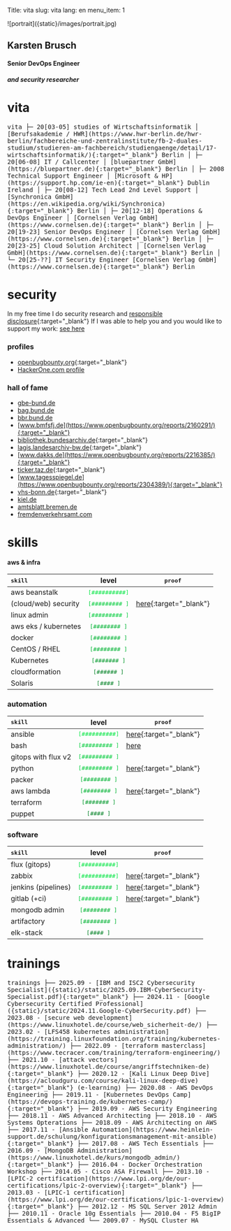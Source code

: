 Title: vita
slug: vita
lang: en
menu_item: 1

<p class='portrait' markdown="1">![portrait]({static}/images/portrait.jpg)</p>

## Karsten Brusch

#### Senior DevOps Engineer     
##### and security researcher

# vita

<samp>
vita
├─ 20[03-05]  studies of Wirtschaftsinformatik
│             [Berufsakademie / HWR](https://www.hwr-berlin.de/hwr-berlin/fachbereiche-und-zentralinstitute/fb-2-duales-studium/studieren-am-fachbereich/studiengaenge/detail/17-wirtschaftsinformatik/){:target="_blank"} Berlin
│
├─ 20[06-08]  IT / Callcenter
│             [bluepartner GmbH](https://bluepartner.de){:target="_blank"} Berlin
│
├─ 2008       Technical Support Engineer
│             [Microsoft & HP](https://support.hp.com/ie-en){:target="_blank"} Dublin Ireland
│
├─ 20[08-12]  Tech Lead 2nd Level Support
│             [Synchronica GmbH](https://en.wikipedia.org/wiki/Synchronica){:target="_blank"} Berlin
│
├─ 20[12-18]  Operations & DevOps Engineer
│             [Cornelsen Verlag GmbH](https://www.cornelsen.de){:target="_blank"} Berlin
│
├─ 20[19-23]  Senior DevOps Engineer
│             [Cornelsen Verlag GmbH](https://www.cornelsen.de){:target="_blank"} Berlin
│
├─ 20[23-25]  Cloud Solution Architect
│             [Cornelsen Verlag GmbH](https://www.cornelsen.de){:target="_blank"} Berlin
│
└─ 20[25-??]  IT Security Engineer
              [Cornelsen Verlag GmbH](https://www.cornelsen.de){:target="_blank"} Berlin
</samp>

# security

In my free time I do security research and [responsible disclosure](https://media.ccc.de/v/rc3-2021-xhain-278-deine-software-die-si){:target="_blank"} 
If I was able to help you and you would like to support my work: [see here](https://k11h.de/blog/bug-bounty.html)

### profiles

* [openbugbounty.org](https://www.openbugbounty.org/researchers/KarstenBerlin/#tabs-11){:target="_blank"}
* [HackerOne.com profile](https://hackerone.com/k11h)

### hall of fame

* [gbe-bund.de](https://www.openbugbounty.org/reports/2343600/)
* [bag.bund.de](https://www.openbugbounty.org/reports/2343598/)
* [bbr.bund.de](https://www.openbugbounty.org/reports/2341841/)
* [www.bmfsfj.de](https://www.openbugbounty.org/reports/2160291/){:target="_blank"}
* [bibliothek.bundesarchiv.de](https://www.openbugbounty.org/reports/2337959/){:target="_blank"}
* [lagis.landesarchiv-bw.de](https://www.openbugbounty.org/reports/2228691/){:target="_blank"}
* [www.dakks.de](https://www.openbugbounty.org/reports/2216385/){:target="_blank"}
* [ticker.taz.de](https://www.openbugbounty.org/reports/2304217/){:target="_blank"}
* [www.tagesspiegel.de](https://www.openbugbounty.org/reports/2304389/){:target="_blank"}
* [vhs-bonn.de](https://www.openbugbounty.org/reports/2216409/){:target="_blank"}
* [kiel.de](https://www.openbugbounty.org/reports/2357795/)
* [amtsblatt.bremen.de](https://www.openbugbounty.org/reports/2305680/)
* [fremdenverkehrsamt.com](https://www.openbugbounty.org/reports/2203713/)


# skills

#### aws & infra

|<samp>skill                </samp>| level                                                | <samp>proof</samp> |
| :------------------ | :----------------------------------------------------------: | --- |
| aws beanstalk       | <span style="color:#00e641"><samp>[##########]</samp></span> |
| (cloud/web) security| <span style="color:#00cc3a"><samp>[######### ]</samp></span> | [here](https://github.com/k11h-de/zap-jenkins){:target="_blank"}
| linux admin         | <span style="color:#00cc3a"><samp>[######### ]</samp></span> |
| aws eks / kubernetes| <span style="color:#00b333"><samp>[########  ]</samp></span> |
| docker              | <span style="color:#00b333"><samp>[########  ]</samp></span> |
| CentOS / RHEL       | <span style="color:#00b333"><samp>[########  ]</samp></span> |
| Kubernetes          | <span style="color:#00992b"><samp>[#######   ]</samp></span> |
| cloudformation      | <span style="color:#008024"><samp>[######    ]</samp></span> |
| Solaris             | <span style="color:#008024"><samp>[####      ]</samp></span> |

### automation

|<samp>skill                </samp>| level                                                | <samp>proof</samp> |
| :------------------ | :----------------------------------------------------------: | --- |
| ansible             | <span style="color:#00e641"><samp>[##########]</samp></span> | [here](https://github.com/k11h-de/zabbix-http-ansible){:target="_blank"}
| bash                | <span style="color:#00cc3a"><samp>[######### ]</samp></span> | [here](https://k11h.de/blog/ansible-in-docker.html)
| gitops with flux v2 | <span style="color:#00cc3a"><samp>[######### ]</samp></span> |
| python              | <span style="color:#00cc3a"><samp>[######### ]</samp></span> | [here](https://github.com/k11h-de/jinja2-templating){:target="_blank"}
| packer              | <span style="color:#00b333"><samp>[########  ]</samp></span> | 
| aws lambda          | <span style="color:#00b333"><samp>[########  ]</samp></span> | [here](https://github.com/k11h-de/aws-lambda){:target="_blank"}
| terraform           | <span style="color:#00992b"><samp>[#######   ]</samp></span> |
| puppet              | <span style="color:#008024"><samp>[####      ]</samp></span> |

### software 

|<samp>skill                </samp>| level                                                | <samp>proof</samp> |
| :------------------ | :----------------------------------------------------------: | --- |
| flux (gitops)       | <span style="color:#00e641"><samp>[##########]</samp></span> | 
| zabbix              | <span style="color:#00e641"><samp>[##########]</samp></span> | [here](https://github.com/k11h-de/zabbix-http-ansible){:target="_blank"}
| jenkins (pipelines) | <span style="color:#00cc3a"><samp>[######### ]</samp></span> | [here](https://github.com/k11h-de/zap-jenkins){:target="_blank"}
| gitlab (+ci)        | <span style="color:#00cc3a"><samp>[######### ]</samp></span> | [here](https://github.com/k11h-de/zabbix-http-ansible){:target="_blank"}
| mongodb admin       | <span style="color:#00b333"><samp>[########  ]</samp></span> |
| artifactory         | <span style="color:#00b333"><samp>[########  ]</samp></span> |
| elk-stack           | <span style="color:#008024"><samp>[####      ]</samp></span> |

<!---
<span style="color:#00e641"><samp>[##########]</samp></span>
<span style="color:#00cc3a"><samp>[######### ]</samp></span>
<span style="color:#00b333"><samp>[########  ]</samp></span>
<span style="color:#00992b"><samp>[#######   ]</samp></span>
<span style="color:#008024"><samp>[######    ]</samp></span>
-->

# trainings

<samp>
trainings
├── 2025.09 - [IBM and ISC2 Cybersecurity Specialist]({static}/static/2025.09.IBM-CyberSecurity-Specialist.pdf){:target="_blank"}
├── 2024.11 - [Google Cybersecurity Certified Professional]({static}/static/2024.11.Google-CyberSecurity.pdf)
├── 2023.08 - [secure web development](https://www.linuxhotel.de/course/web_sicherheit-de/)
├── 2023.02 - [LFS458 kubernetes administration](https://training.linuxfoundation.org/training/kubernetes-administration/)
├── 2022.09 - [terraform masterclass](https://www.tecracer.com/training/terraform-engineering/) 
├── 2021.10 - [attack vectors](https://www.linuxhotel.de/course/angriffstechniken-de){:target="_blank"} 
├── 2020.12 - [Kali Linux Deep Dive](https://acloudguru.com/course/kali-linux-deep-dive){:target="_blank"} (e-learning)
├── 2020.08 - AWS DevOps Engineering
├── 2019.11 - [Kubernetes DevOps Camp](https://devops-training.de/kubernetes-camp/){:target="_blank"}
├── 2019.09 - AWS Security Engineering
├── 2018.11 - AWS Advanced Architecting
├── 2018.10 - AWS Systems Opterations
├── 2018.09 - AWS Architecting on AWS
├── 2017.11 - [Ansible Automation](https://www.heinlein-support.de/schulung/konfigurationsmanagement-mit-ansible){:target="_blank"}
├── 2017.08 - AWS Tech Essentials
├── 2016.09 - [MongoDB Administration](https://www.linuxhotel.de/kurs/mongodb_admin/){:target="_blank"}
├── 2016.04 - Docker Orchestration Workshop
├── 2014.05 - Cisco ASA Firewall
├── 2013.10 - [LPIC-2 certification](https://www.lpi.org/de/our-certifications/lpic-2-overview){:target="_blank"}
├── 2013.03 - [LPIC-1 certification](https://www.lpi.org/de/our-certifications/lpic-1-overview){:target="_blank"}
├── 2012.12 - MS SQL Server 2012 Admin
├── 2010.11 - Oracle 10g Essentials
├── 2010.04 - F5 BigIP Essentials & Advanced
└── 2009.07 - MySQL Cluster HA
</samp>
